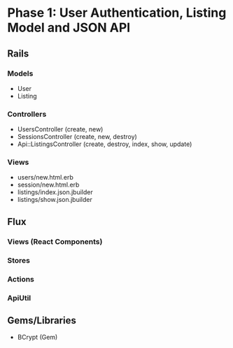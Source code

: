 # Phase 1: User Authentication, Listing Model and JSON API

## Rails
### Models
* User
* Listing

### Controllers
* UsersController (create, new)
* SessionsController (create, new, destroy)
* Api::ListingsController (create, destroy, index, show, update)

### Views
* users/new.html.erb
* session/new.html.erb
* listings/index.json.jbuilder
* listings/show.json.jbuilder

## Flux
### Views (React Components)

### Stores

### Actions

### ApiUtil

## Gems/Libraries
* BCrypt (Gem)
